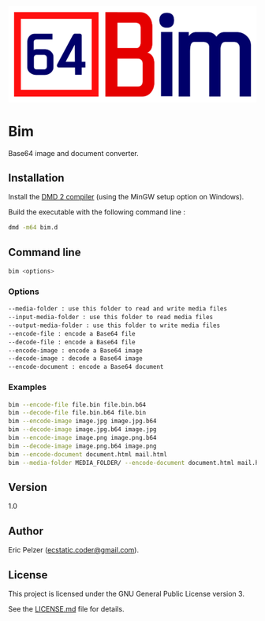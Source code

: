 ![](https://github.com/senselogic/BIM/blob/master/LOGO/bim.png)

# Bim

Base64 image and document converter.

## Installation

Install the [DMD 2 compiler](https://dlang.org/download.html) (using the MinGW setup option on Windows).

Build the executable with the following command line :

```bash
dmd -m64 bim.d
```

## Command line

```bash
bim <options>
```

### Options

```bash
--media-folder : use this folder to read and write media files
--input-media-folder : use this folder to read media files
--output-media-folder : use this folder to write media files
--encode-file : encode a Base64 file
--decode-file : encode a Base64 file
--encode-image : encode a Base64 image
--decode-image : decode a Base64 image
--encode-document : encode a Base64 document
```

### Examples

```bash
bim --encode-file file.bin file.bin.b64
bim --decode-file file.bin.b64 file.bin
bim --encode-image image.jpg image.jpg.b64
bim --decode-image image.jpg.b64 image.jpg
bim --encode-image image.png image.png.b64
bim --decode-image image.png.b64 image.png
bim --encode-document document.html mail.html
bim --media-folder MEDIA_FOLDER/ --encode-document document.html mail.html
```

## Version

1.0

## Author

Eric Pelzer (ecstatic.coder@gmail.com).

## License

This project is licensed under the GNU General Public License version 3.

See the [LICENSE.md](LICENSE.md) file for details.
